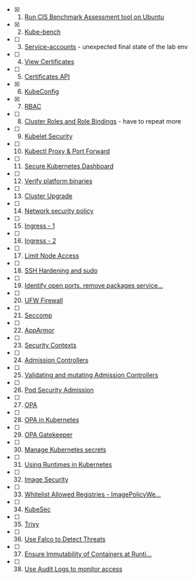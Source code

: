 - [x] 01. [Run CIS Benchmark Assessment tool on Ubuntu](https://learn.kodekloud.com/user/courses/certified-kubernetes-security-specialist-cks/module/eac6dac8-4481-4138-96ef-a2135f20e05e/lesson/1f579418-522f-4c04-81f8-4b8ae7f6a2dc)
- [x] 02. [Kube-bench](https://learn.kodekloud.com/user/courses/certified-kubernetes-security-specialist-cks/module/eac6dac8-4481-4138-96ef-a2135f20e05e/lesson/c370c677-ee22-4fd3-902b-99a0e58a0e00)
- [ ] 03. [Service-accounts](https://learn.kodekloud.com/user/courses/certified-kubernetes-security-specialist-cks/module/eac6dac8-4481-4138-96ef-a2135f20e05e/lesson/91ec7013-793b-4d2b-af05-0c0b01fc81c9) - unexpected final state of the lab env
- [ ] 04. [View Certificates](https://learn.kodekloud.com/user/courses/certified-kubernetes-security-specialist-cks/module/eac6dac8-4481-4138-96ef-a2135f20e05e/lesson/2b2e2173-8bdf-4632-88b6-7f7441b50b52)
- [ ] 05. [Certificates API](https://learn.kodekloud.com/user/courses/certified-kubernetes-security-specialist-cks/module/eac6dac8-4481-4138-96ef-a2135f20e05e/lesson/f1351e20-2750-4c06-9a4b-814169928fa1)
- [x] 06. [KubeConfig](https://learn.kodekloud.com/user/courses/certified-kubernetes-security-specialist-cks/module/eac6dac8-4481-4138-96ef-a2135f20e05e/lesson/1166d810-3163-4003-8d54-0f66f5b253f2)
- [x] 07. [RBAC](https://learn.kodekloud.com/user/courses/certified-kubernetes-security-specialist-cks/module/eac6dac8-4481-4138-96ef-a2135f20e05e/lesson/3a9a1cb3-c889-472b-9fc2-48bff380c595)
- [ ] 08. [Cluster Roles and Role Bindings](https://learn.kodekloud.com/user/courses/certified-kubernetes-security-specialist-cks/module/eac6dac8-4481-4138-96ef-a2135f20e05e/lesson/1fe8dad2-d540-4669-a0fc-4cb22f1b8abc) - have to repeat more
- [ ] 09. [Kubelet Security](https://learn.kodekloud.com/user/courses/certified-kubernetes-security-specialist-cks/module/eac6dac8-4481-4138-96ef-a2135f20e05e/lesson/3d54f860-f552-48a2-8ac2-886bacd00893)
- [ ] 10. [Kubectl Proxy & Port Forward](https://learn.kodekloud.com/user/courses/certified-kubernetes-security-specialist-cks/module/eac6dac8-4481-4138-96ef-a2135f20e05e/lesson/e572aaf4-1736-4865-9dd1-b2e46aaaca04)
- [ ] 11. [Secure Kubernetes Dashboard](https://learn.kodekloud.com/user/courses/certified-kubernetes-security-specialist-cks/module/eac6dac8-4481-4138-96ef-a2135f20e05e/lesson/11b097bc-b8e2-4fbe-bd08-badeeaa5e8bc)
- [ ] 12. [Verify platform binaries](https://learn.kodekloud.com/user/courses/certified-kubernetes-security-specialist-cks/module/eac6dac8-4481-4138-96ef-a2135f20e05e/lesson/65d51a5d-42ab-4594-9ef0-2603ba1d5ffe)
- [ ] 13. [Cluster Upgrade](https://learn.kodekloud.com/user/courses/certified-kubernetes-security-specialist-cks/module/eac6dac8-4481-4138-96ef-a2135f20e05e/lesson/f797f920-c9d5-420c-b2b4-3c8904f42b47)
- [ ] 14. [Network security policy](https://learn.kodekloud.com/user/courses/certified-kubernetes-security-specialist-cks/module/eac6dac8-4481-4138-96ef-a2135f20e05e/lesson/ef4c8e94-d23b-49e4-83ec-ac284382f1fd)
- [ ] 15. [Ingress - 1](https://learn.kodekloud.com/user/courses/certified-kubernetes-security-specialist-cks/module/eac6dac8-4481-4138-96ef-a2135f20e05e/lesson/16ce4e36-5771-4bd4-b94d-a7841f8865ac)
- [ ] 16. [Ingress - 2](https://learn.kodekloud.com/user/courses/certified-kubernetes-security-specialist-cks/module/eac6dac8-4481-4138-96ef-a2135f20e05e/lesson/0a5300ff-2030-4ceb-a5ea-26ac91d5946a)
- [ ] 17. [Limit Node Access](https://learn.kodekloud.com/user/courses/certified-kubernetes-security-specialist-cks/module/d67be5ee-871d-4435-a187-382610cb6a1f/lesson/20f66309-b41b-4f2c-8340-bfac0aed24f6)
- [ ] 18. [SSH Hardening and sudo](https://learn.kodekloud.com/user/courses/certified-kubernetes-security-specialist-cks/module/d67be5ee-871d-4435-a187-382610cb6a1f/lesson/a4f40d83-225d-40b2-a6e2-90f3f70a72a0)
- [ ] 19. [Identify open ports, remove packages service...](https://learn.kodekloud.com/user/courses/certified-kubernetes-security-specialist-cks/module/d67be5ee-871d-4435-a187-382610cb6a1f/lesson/4be6aacf-94b3-44da-8b02-e57bbf1e7f41)
- [ ] 20. [UFW Firewall](https://learn.kodekloud.com/user/courses/certified-kubernetes-security-specialist-cks/module/d67be5ee-871d-4435-a187-382610cb6a1f/lesson/22eb9c61-27bc-4c84-a5fd-5672cac031de)
- [ ] 21. [Seccomp](https://learn.kodekloud.com/user/courses/certified-kubernetes-security-specialist-cks/module/d67be5ee-871d-4435-a187-382610cb6a1f/lesson/c6466fea-8065-407e-8971-b3e857d2227c)
- [ ] 22. [AppArmor](https://learn.kodekloud.com/user/courses/certified-kubernetes-security-specialist-cks/module/d67be5ee-871d-4435-a187-382610cb6a1f/lesson/058cc5f9-4239-44ec-8021-e9201d4edc2b)
- [ ] 23. [Security Contexts](https://learn.kodekloud.com/user/courses/certified-kubernetes-security-specialist-cks/module/7431dd03-f5c2-4ebb-b94a-2d35615bbd8c/lesson/62cc10fa-4d66-40be-87d6-5002112f4a54)
- [ ] 24. [Admission Controllers](https://learn.kodekloud.com/user/courses/certified-kubernetes-security-specialist-cks/module/7431dd03-f5c2-4ebb-b94a-2d35615bbd8c/lesson/07a89281-4a2c-4cf1-a6ce-db287457cf05)
- [ ] 25. [Validating and mutating Admission Controllers](https://learn.kodekloud.com/user/courses/certified-kubernetes-security-specialist-cks/module/7431dd03-f5c2-4ebb-b94a-2d35615bbd8c/lesson/65fb07e4-26e5-47c8-a1c2-115b9d934385)
- [ ] 26. [Pod Security Admission](https://learn.kodekloud.com/user/courses/certified-kubernetes-security-specialist-cks/module/7431dd03-f5c2-4ebb-b94a-2d35615bbd8c/lesson/950cbe12-3b93-4d12-b81d-fa223fda476e)
- [ ] 27. [OPA](https://learn.kodekloud.com/user/courses/certified-kubernetes-security-specialist-cks/module/7431dd03-f5c2-4ebb-b94a-2d35615bbd8c/lesson/eecb8373-8a36-4008-871e-afd5dbf59b23)
- [ ] 28. [OPA in Kubernetes](https://learn.kodekloud.com/user/courses/certified-kubernetes-security-specialist-cks/module/7431dd03-f5c2-4ebb-b94a-2d35615bbd8c/lesson/13a2b63a-24ac-4430-bc1f-42e03006412a)
- [ ] 29. [OPA Gatekeeper](https://learn.kodekloud.com/user/courses/certified-kubernetes-security-specialist-cks/module/7431dd03-f5c2-4ebb-b94a-2d35615bbd8c/lesson/bc3597d6-6c1a-4cf4-8252-d899492a176e)
- [ ] 30. [Manage Kubernetes secrets](https://learn.kodekloud.com/user/courses/certified-kubernetes-security-specialist-cks/module/7431dd03-f5c2-4ebb-b94a-2d35615bbd8c/lesson/0f29d43a-a993-41fb-b58d-5c99f56c356a)
- [ ] 31. [Using Runtimes in Kubernetes](https://learn.kodekloud.com/user/courses/certified-kubernetes-security-specialist-cks/module/7431dd03-f5c2-4ebb-b94a-2d35615bbd8c/lesson/00d9d823-77cb-43cb-9229-ad9faea41282)
- [ ] 32. [Image Security](https://learn.kodekloud.com/user/courses/certified-kubernetes-security-specialist-cks/module/e4511664-185f-4204-9aa2-b4250cbadf84/lesson/371155ba-3296-4fa9-8909-0bb98679c6ec)
- [ ] 33. [Whitelist Allowed Registries - ImagePolicyWe...](https://learn.kodekloud.com/user/courses/certified-kubernetes-security-specialist-cks/module/e4511664-185f-4204-9aa2-b4250cbadf84/lesson/4046f239-4ef2-431c-affc-9f27032a3b28)
- [ ] 34. [KubeSec](https://learn.kodekloud.com/user/courses/certified-kubernetes-security-specialist-cks/module/e4511664-185f-4204-9aa2-b4250cbadf84/lesson/11566885-cd7c-468d-a321-5d9d6fed5f46)
- [ ] 35. [Trivy](https://learn.kodekloud.com/user/courses/certified-kubernetes-security-specialist-cks/module/e4511664-185f-4204-9aa2-b4250cbadf84/lesson/43e9d2a7-8f3a-447d-ba9e-586ab14d165b)
- [ ] 36. [Use Falco to Detect Threats](https://learn.kodekloud.com/user/courses/certified-kubernetes-security-specialist-cks/module/c0d849e1-54be-4d78-8936-6ce49434b88d/lesson/a17a72ac-3fa6-420f-b58d-3740a1ffe114)
- [ ] 37. [Ensure Immutability of Containers at Runti...](https://learn.kodekloud.com/user/courses/certified-kubernetes-security-specialist-cks/module/c0d849e1-54be-4d78-8936-6ce49434b88d/lesson/71a86fa2-0c82-4bd5-a5f1-bba594c39290)
- [ ] 38. [Use Audit Logs to monitor access](https://learn.kodekloud.com/user/courses/certified-kubernetes-security-specialist-cks/module/c0d849e1-54be-4d78-8936-6ce49434b88d/lesson/b1d71742-71c2-48d8-850b-d0e5625c990e)


